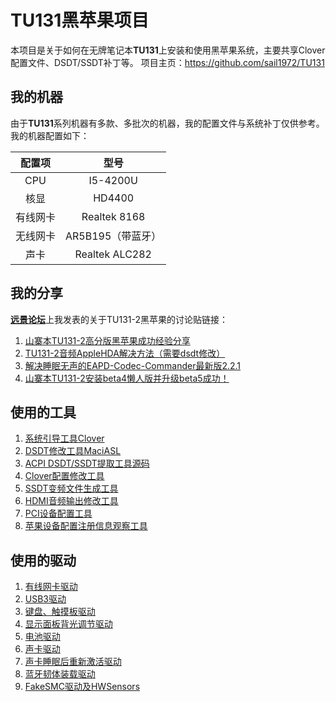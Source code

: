 # TU131黑苹果项目
本项目是关于如何在无牌笔记本**TU131**上安装和使用黑苹果系统，主要共享Clover配置文件、DSDT/SSDT补丁等。
项目主页：https://github.com/sail1972/TU131

## 我的机器
由于**TU131**系列机器有多款、多批次的机器，我的配置文件与系统补丁仅供参考。我的机器配置如下：

配置项   |型号   
:--------:|:-------:
CPU     | I5-4200U
核显     | HD4400
有线网卡 | Realtek 8168
无线网卡 | AR5B195（带蓝牙）
声卡     | Realtek ALC282

## 我的分享
[**远景论坛**](http://bbs.pcbeta.com)上我发表的关于TU131-2黑苹果的讨论贴链接：

1. [山寨本TU131-2高分版黑苹果成功经验分享](http://bbs.pcbeta.com/viewthread-1534188-1-1.html)
2. [TU131-2音频AppleHDA解决方法（需要dsdt修改）](http://bbs.pcbeta.com/viewthread-1542989-1-1.html)
3. [解决睡眠无声的EAPD-Codec-Commander最新版2.2.1](http://bbs.pcbeta.com/viewthread-1546461-1-1.html)
4. [山寨本TU131-2安装beta4懒人版并升级beta5成功！](http://bbs.pcbeta.com/viewthread-1548655-1-1.html)


## 使用的工具

1. [系统引导工具Clover](http://sourceforge.net/projects/cloverefiboot/)
2. [DSDT修改工具MaciASL](http://sourceforge.net/projects/maciasl/)
3. [ACPI DSDT/SSDT提取工具源码](https://acpica.org/downloads)
4. [Clover配置修改工具](http://mackie100.webwacemaster.altervista.org/)
5. [SSDT变频文件生成工具](https://github.com/Piker-Alpha/ssdtPRGen.sh)
6. [HDMI音频输出修改工具](https://github.com/Piker-Alpha/AppleIntelFramebufferAzul.sh)
7. [PCI设备配置工具](http://sourceforge.net/projects/dpcimanager/)
8. [苹果设备配置注册信息观察工具](http://sourceforge.net/projects/iojones)

## 使用的驱动

1. [有线网卡驱动](https://bitbucket.org/RehabMan/os-x-realtek-network)
2. [USB3驱动](https://bitbucket.org/RehabMan/os-x-generic-usb3)
3. [键盘、触摸板驱动](https://bitbucket.org/RehabMan/os-x-voodoo-ps2-controller)
4. [显示面板背光调节驱动](https://bitbucket.org/RehabMan/os-x-acpi-backlight)
5. [电池驱动](https://bitbucket.org/RehabMan/os-x-acpi-battery-driver)
6. [声卡驱动](http://sourceforge.net/projects/voodoohda)
7. [声卡睡眠后重新激活驱动](https://bitbucket.org/RehabMan/os-x-eapd-codec-commander)
8. [蓝牙韧体装载驱动](https://code.google.com/p/os-x-atheros-3k-firmware/)
9. [FakeSMC驱动及HWSensors](http://hwsensors.com/releases) 



